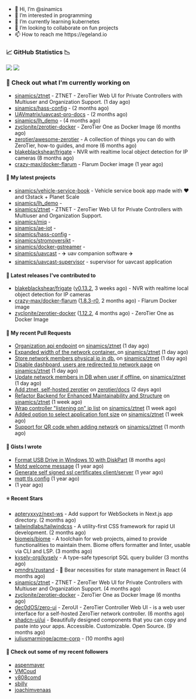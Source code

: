 <p align="center">
  <ul>
    <li>👋 Hi, I’m @sinamics</li>
    <li>👀 I’m interested in programming</li>
    <li>🌱 I’m currently learning kubernetes</li>
    <li>💞️ I’m looking to collaborate on fun projects</li>
    <li>📫 How to reach me https://egeland.io</li>
  </ul>
</p>

### 📈 GitHub Statistics 📉
<img align="center" src="https://githubreadme.egeland.io/?username=sinamics&show_icons=true&theme=ayu-mirage" />
<img align="center" src="https://githubreadme.egeland.io/top-langs/?username=sinamics&theme=ayu-mirage&layout=compact" />

### 👷 Check out what I'm currently working on

- [sinamics/ztnet](https://github.com/sinamics/ztnet) - ZTNET - ZeroTier Web UI for Private Controllers with Multiuser and Organization Support. (1 day ago)
- [sinamics/hass-config](https://github.com/sinamics/hass-config) -  (2 months ago)
- [UAVmatrix/uavcast-pro-docs](https://github.com/UAVmatrix/uavcast-pro-docs) -  (2 months ago)
- [sinamics/lh_demo](https://github.com/sinamics/lh_demo) -  (4 months ago)
- [zyclonite/zerotier-docker](https://github.com/zyclonite/zerotier-docker) - ZeroTier One as Docker Image (6 months ago)
- [zerotier/awesome-zerotier](https://github.com/zerotier/awesome-zerotier) - A collection of things you can do with ZeroTier, how-to guides, and more (6 months ago)
- [blakeblackshear/frigate](https://github.com/blakeblackshear/frigate) - NVR with realtime local object detection for IP cameras (8 months ago)
- [crazy-max/docker-flarum](https://github.com/crazy-max/docker-flarum) - Flarum Docker image (1 year ago)

#### 🌱 My latest projects

- [sinamics/vehicle-service-book](https://github.com/sinamics/vehicle-service-book) - Vehicle service book app made with ❤️ and t3stack &#43; Planet Scale
- [sinamics/lh_demo](https://github.com/sinamics/lh_demo) - 
- [sinamics/ztnet](https://github.com/sinamics/ztnet) - ZTNET - ZeroTier Web UI for Private Controllers with Multiuser and Organization Support.
- [sinamics/miq](https://github.com/sinamics/miq) - 
- [sinamics/ae-iot](https://github.com/sinamics/ae-iot) - 
- [sinamics/hass-config](https://github.com/sinamics/hass-config) - 
- [sinamics/stromoversikt](https://github.com/sinamics/stromoversikt) - 
- [sinamics/docker-gstreamer](https://github.com/sinamics/docker-gstreamer) - 
- [sinamics/uavcast](https://github.com/sinamics/uavcast) - ✈️ uav companion software ✈️
- [sinamics/uavcast-supervisor](https://github.com/sinamics/uavcast-supervisor) - supervisor for uavcast application

#### 🔭 Latest releases I've contributed to

- [blakeblackshear/frigate](https://github.com/blakeblackshear/frigate) ([v0.13.2](https://github.com/blakeblackshear/frigate/releases/tag/v0.13.2), 3 weeks ago) - NVR with realtime local object detection for IP cameras
- [crazy-max/docker-flarum](https://github.com/crazy-max/docker-flarum) ([1.8.3-r0](https://github.com/crazy-max/docker-flarum/releases/tag/1.8.3-r0), 2 months ago) - Flarum Docker image
- [zyclonite/zerotier-docker](https://github.com/zyclonite/zerotier-docker) ([1.12.2](https://github.com/zyclonite/zerotier-docker/releases/tag/1.12.2), 4 months ago) - ZeroTier One as Docker Image

#### 🔨 My recent Pull Requests

- [Organization api endpoint](https://github.com/sinamics/ztnet/pull/332) on [sinamics/ztnet](https://github.com/sinamics/ztnet) (1 day ago)
- [Expanded width of the network container. ](https://github.com/sinamics/ztnet/pull/331) on [sinamics/ztnet](https://github.com/sinamics/ztnet) (1 day ago)
- [Store network members physical ip in db.](https://github.com/sinamics/ztnet/pull/330) on [sinamics/ztnet](https://github.com/sinamics/ztnet) (1 day ago)
- [Disable dashboard, users are redirected to network page](https://github.com/sinamics/ztnet/pull/328) on [sinamics/ztnet](https://github.com/sinamics/ztnet) (1 day ago)
- [Update network members in DB when user if offline.](https://github.com/sinamics/ztnet/pull/327) on [sinamics/ztnet](https://github.com/sinamics/ztnet) (1 day ago)
- [Add ztnet, self-hosted zerotier](https://github.com/zerotier/docs/pull/146) on [zerotier/docs](https://github.com/zerotier/docs) (2 days ago)
- [Refactor Backend for Enhanced Maintainability and Structure](https://github.com/sinamics/ztnet/pull/322) on [sinamics/ztnet](https://github.com/sinamics/ztnet) (1 week ago)
- [Wrap controller &#34;listening on&#34; ip list](https://github.com/sinamics/ztnet/pull/318) on [sinamics/ztnet](https://github.com/sinamics/ztnet) (1 week ago)
- [Added option to select application font size](https://github.com/sinamics/ztnet/pull/314) on [sinamics/ztnet](https://github.com/sinamics/ztnet) (1 week ago)
- [Support for QR code when adding network](https://github.com/sinamics/ztnet/pull/292) on [sinamics/ztnet](https://github.com/sinamics/ztnet) (1 month ago)

#### 📓 Gists I wrote

- [Format USB Drive in Windows 10 with DiskPart](https://gist.github.com/8aa001b3dbe040e07917665b6a8f59c4) (8 months ago)
- [Motd welcome message](https://gist.github.com/d1f96f39b797ccb2eba6e8bd539510bc) (1 year ago)
- [Generate self signed ssl certificates client/server](https://gist.github.com/4ecdb293851b7018a715f4186ffa1e79) (1 year ago)
- [mqtt tls config](https://gist.github.com/20d325a3d7d8d9db4c657737f93aac99) (1 year ago)
- [](https://gist.github.com/2dce8bf46e2de3f3fb642bc342d9f5a2) (1 year ago)

#### ⭐ Recent Stars

- [apteryxxyz/next-ws](https://github.com/apteryxxyz/next-ws) - Add support for WebSockets in Next.js app directory. (2 months ago)
- [tailwindlabs/tailwindcss](https://github.com/tailwindlabs/tailwindcss) - A utility-first CSS framework for rapid UI development. (2 months ago)
- [biomejs/biome](https://github.com/biomejs/biome) - A toolchain for web projects, aimed to provide functionalities to maintain them. Biome offers formatter and linter, usable via CLI and LSP. (3 months ago)
- [kysely-org/kysely](https://github.com/kysely-org/kysely) - A type-safe typescript SQL query builder (3 months ago)
- [pmndrs/zustand](https://github.com/pmndrs/zustand) - 🐻 Bear necessities for state management in React (4 months ago)
- [sinamics/ztnet](https://github.com/sinamics/ztnet) - ZTNET - ZeroTier Web UI for Private Controllers with Multiuser and Organization Support. (4 months ago)
- [zyclonite/zerotier-docker](https://github.com/zyclonite/zerotier-docker) - ZeroTier One as Docker Image (6 months ago)
- [dec0dOS/zero-ui](https://github.com/dec0dOS/zero-ui) - ZeroUI - ZeroTier Controller Web UI - is a web user interface for a self-hosted ZeroTier network controller. (6 months ago)
- [shadcn-ui/ui](https://github.com/shadcn-ui/ui) - Beautifully designed components that you can copy and paste into your apps. Accessible. Customizable. Open Source. (9 months ago)
- [juliusmarminge/acme-corp](https://github.com/juliusmarminge/acme-corp) -  (10 months ago)

#### 👯 Check out some of my recent followers

- [aspenmayer](https://github.com/aspenmayer)
- [VMCoud](https://github.com/VMCoud)
- [v808comd](https://github.com/v808comd)
- [sbilly](https://github.com/sbilly)
- [joachimvenaas](https://github.com/joachimvenaas)
